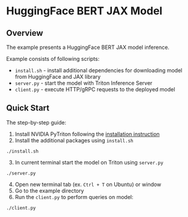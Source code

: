 <!--
Copyright (c) 2022, NVIDIA CORPORATION. All rights reserved.

Licensed under the Apache License, Version 2.0 (the "License");
you may not use this file except in compliance with the License.
You may obtain a copy of the License at

    http://www.apache.org/licenses/LICENSE-2.0

Unless required by applicable law or agreed to in writing, software
distributed under the License is distributed on an "AS IS" BASIS,
WITHOUT WARRANTIES OR CONDITIONS OF ANY KIND, either express or implied.
See the License for the specific language governing permissions and
limitations under the License.
-->

# HuggingFace BERT JAX Model

## Overview

The example presents a HuggingFace BERT JAX model inference.

Example consists of following scripts:

- `install.sh` - install additional dependencies for downloading model from HuggingFace and JAX library
- `server.py` - start the model with Triton Inference Server
- `client.py` - execute HTTP/gRPC requests to the deployed model

## Quick Start

The step-by-step guide:

1. Install NVIDIA PyTriton following the [installation instruction](../../README.md#installation)
2. Install the additional packages using `install.sh`

```shell
./install.sh
```

3. In current terminal start the model on Triton using `server.py`

```shell
./server.py
```

4. Open new terminal tab (ex. `Ctrl + T` on Ubuntu) or window
5. Go to the example directory
6. Run the `client.py` to perform queries on model:

```shell
./client.py
```

